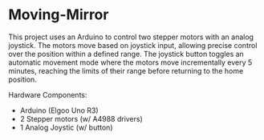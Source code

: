 # Moving-Mirror

This project uses an Arduino to control two stepper motors with an analog joystick. The motors move based on joystick input, allowing precise control over the position within a defined range. The joystick button toggles an automatic movement mode where the motors move incrementally every 5 minutes, reaching the limits of their range before returning to the home position. 

Hardware Components:
*	Arduino (Elgoo Uno R3)
*	2 Stepper motors (w/ A4988 drivers)
*	1 Analog Joystic (w/ button)

